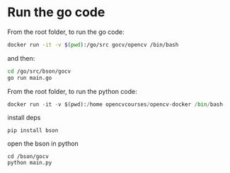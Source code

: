 # Run the go code


From the root folder, to run the go code: 
```bash
docker run -it -v $(pwd):/go/src gocv/opencv /bin/bash
```
and then: 

```bash
cd /go/src/bson/gocv
go run main.go
```



From the root folder, to run the python code:

```python
docker run -it -v $(pwd):/home opencvcourses/opencv-docker /bin/bash
```

install deps
```
pip install bson
```

open the bson in python
```
cd /bson/gocv
python main.py
```